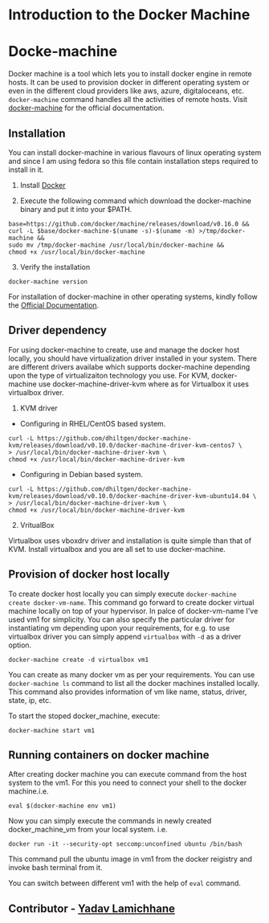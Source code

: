 # Introduction to the Docker Machine

# Docke-machine 

Docker machine is a tool which lets you to install docker engine in remote hosts. It can be used to provision docker in different operating system or even in the different cloud providers like aws, azure, digitaloceans, etc. ``` docker-machine ``` command handles all the activities of remote hosts. Visit [docker-machine](https://docs.docker.com/machine/overview/) for the official documentation.

## Installation 

You can install docker-machine in various flavours of linux operating system and since I am using fedora so this file contain installation steps required to install in it.  

1. Install [Docker](https://docs.docker.com/install/)

2. Execute the following command which download the docker-machine binary and put it into your $PATH. 

```
base=https://github.com/docker/machine/releases/download/v0.16.0 &&
curl -L $base/docker-machine-$(uname -s)-$(uname -m) >/tmp/docker-machine &&
sudo mv /tmp/docker-machine /usr/local/bin/docker-machine &&
chmod +x /usr/local/bin/docker-machine
```

3. Verify the installation

```
docker-machine version
``` 

For installation of docker-machine in other operating systems, kindly follow the [Official Documentation](https://docs.docker.com/machine/install-machine/).

## Driver dependency

For using docker-machine to create, use and manage the docker host locally, you should have virtualization driver installed in your system. There are different drivers availabe which supports docker-machine depending upon the type of virtualizaiton technology you use. For KVM, docker-machine use docker-machine-driver-kvm where as for Virtualbox it uses virtualbox driver. 

1. KVM driver

- Configuring in RHEL/CentOS based system.  

```
curl -L https://github.com/dhiltgen/docker-machine-kvm/releases/download/v0.10.0/docker-machine-driver-kvm-centos7 \
> /usr/local/bin/docker-machine-driver-kvm \ 
chmod +x /usr/local/bin/docker-machine-driver-kvm 
```

- Configuring in Debian based system. 

```  
curl -L https://github.com/dhiltgen/docker-machine-kvm/releases/download/v0.10.0/docker-machine-driver-kvm-ubuntu14.04 \
> /usr/local/bin/docker-machine-driver-kvm \ 
chmod +x /usr/local/bin/docker-machine-driver-kvm   
```

2. VritualBox

Virtualbox uses vboxdrv driver and installation is quite simple than that of KVM. Install virtualbox and you are all set to use docker-machine. 

## Provision of docker host locally

To create docker host locally you can simply execute ```docker-machine create docker-vm-name```. This command go forward to create docker virtual machine locally on top of your hypervisor. In palce of docker-vm-name I've used vm1 for simplicity.  You can also specify the particular driver for instantiating vm depending upon your requirements, for e.g. to use virtualbox driver you can simply append ```virtualbox``` with ```-d``` as a driver option.  

``` docker-machine create -d virtualbox vm1 ```

You can create as many docker vm as per your requirements. You can use ``` docker-machine ls ``` command to list all the docker machines installed locally. This command also provides information of vm like name, status, driver, state, ip, etc.

To start the stoped docker_machine, execute:

``` 
docker-machine start vm1 
```

## Running containers on docker machine

After creating docker machine you can execute command from the host system to the vm1. For this you need to connect your shell to the docker machine.i.e.  

```eval $(docker-machine env vm1)```

Now you can simply execute the commands in newly created docker_machine_vm from your local system. i.e. 

```
docker run -it --security-opt seccomp:unconfined ubuntu /bin/bash
```

This command pull the ubuntu image in vm1 from the docker reigistry and invoke bash terminal from it. 

You can switch between different vm1 with the help of ```eval``` command. 



## Contributor - [Yadav Lamichhane](https://www.linkedin.com/in/omegazyadav1/)
